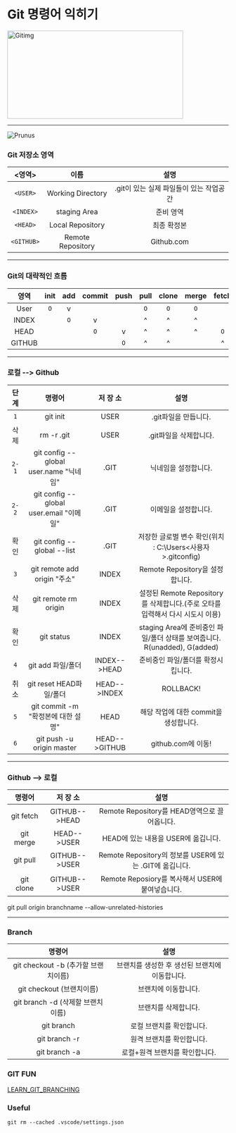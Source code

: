 # Git 명령어 익히기
<img width="400" height="200" src="https://miro.medium.com/max/875/1*BCZkmZR1_YzDZy22Vn4uUw.png" alt="Gitimg" title="GIT을 익혀보자">
<hr>

![Prunus](http://www.gstatic.com/webp/gallery/4.jpg)

### Git 저장소 영역
| <영역> | 이름 | 설명 |
|:---:|:---:|:---:|
| `<USER>` | Working Directory | .git이 있는 실제 파일들이 있는 작업공간  |
| `<INDEX>` | staging Area | 준비 영역 |
| `<HEAD>` | Local Repository | 최종 확정본 |
| `<GITHUB>` | Remote Repository | Github.com |

<hr>

### Git의 대략적인 흐름
| 영역   | init | add | commit | push | pull | clone | merge | fetch |
|:---:   |:---: |:---:|:---:   |:---: |:---: |:---:  |:---:  |:---:  |
| User   |  `O` |  v  |        |      |  `O` |  `O`  |  `O`  |       |
| INDEX  |      | `O` |    v   |      |   ^  |   ^   |   ^   |       |
| HEAD   |      |     |   `O`  |   v  |   ^  |   ^   |   ^   |  `O`  |
| GITHUB |      |     |        |  `O` |   ^  |   ^   |       |   ^   |

<hr>

### 로컬 --> Github
| 단    계 | 명령어 | 저  장  소 | 설명 |
|:---:|:---:|:---:|:---:|
| `1` | git init | USER | .git파일을 만듭니다. |
| 삭제 | rm -r .git | USER | .git파일을 삭제합니다. |
| `2-1` | git config --global user.name "닉네임" | .GIT | 닉네임을 설정합니다. |
| `2-2` | git config --global user.email "이메일" | .GIT | 이메일을 설정합니다. |
| 확인 | git config --global --list | .GIT | 저장한 글로벌 변수 확인(위치 : C:\Users\<사용자>\.gitconfig) |
| `3` | git remote add origin "주소" | INDEX | Remote Repository을 설정합니다. |
| 삭제 | git remote rm origin | INDEX | 설정된 Remote Repository를 삭제합니다.(주로 오타를 입력해서 다시 시도시 이용) |
| 확인 | git status | INDEX | staging Area에 준비중인 파일/폴더 상태를 보여줍니다. R(unadded), G(added) |
| `4` | git add 파일/폴더 | INDEX-->HEAD | 준비중인 파일/폴더를 확정시킵니다. |
| 취소 | git reset HEAD파일/폴더 | HEAD-->INDEX | ROLLBACK! |
| `5` | git commit -m "확정본에 대한 설명" | HEAD | 해당 작업에 대한 commit을 생성합니다. |
| `6` | git push -u origin master | HEAD-->GITHUB | github.com에 이동! |

<hr>

### Github --> 로컬
| 명령어 | 저  장  소 | 설명 |
|:---:|:---:|:---:|
| git fetch | GITHUB-->HEAD | Remote Repository를 HEAD영역으로 끌어옵니다. |
| git merge | HEAD-->USER | HEAD에 있는 내용을 USER에 옮깁니다. |
| git pull | GITHUB-->USER | Remote Repository의 정보를 USER에 있는 .GIT에 옮깁니다. |
| git clone | GITHUB-->USER | Remote Reposiory를 복사해서 USER에 붙여넣습니다. |

git pull origin branchname --allow-unrelated-histories

<hr>

### Branch
| 명령어 | 설명 |
|:---:|:---:|
| git checkout -b (추가할 브랜치이름) | 브랜치를 생성한 후 생선된 브랜치에 이동합니다. |
| git checkout (브랜치이름) | 브랜치에 이동합니다. |
| git branch -d (삭제할 브랜치이름) | 브랜치를 삭제합니다. |
| git branch | 로컬 브랜치를 확인합니다. |
| git branch -r | 원격 브랜치를 확인합니다. |
| git branch -a | 로컬+원격 브랜치를 확인합니다. |

### GIT FUN


[LEARN_GIT_BRANCHING][1]

[1]:https://learngitbranching.js.org/

### Useful

```git
git rm --cached .vscode/settings.json
```
